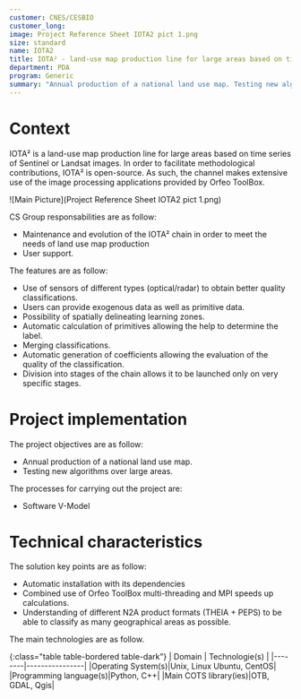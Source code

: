 ```yaml
---
customer: CNES/CESBIO
customer_long: 
image: Project Reference Sheet IOTA2 pict 1.png
size: standard
name: IOTA2
title: IOTA² - land-use map production line for large areas based on time series of Sentinel or Landsat images
department: PDA
program: Generic
summary: "Annual production of a national land use map. Testing new algorithms over large areas."
---
```


# Context

IOTA² is a land-use map production line for large areas based on time series of Sentinel or Landsat images. In order to facilitate methodological contributions, IOTA² is open-source. As such, the channel makes extensive use of the image processing applications provided by Orfeo ToolBox.

![Main Picture](Project Reference Sheet IOTA2 pict 1.png)

CS Group responsabilities are as follow:
* Maintenance and evolution of the IOTA² chain in order to meet the needs of land use map production
* User support.


The features are as follow:
* Use of sensors of different types (optical/radar) to obtain better quality classifications. 
* Users can provide exogenous data as well as primitive data.
* Possibility of spatially delineating learning zones.
* Automatic calculation of primitives allowing the help to determine the label.
* Merging classifications.
* Automatic generation of coefficients allowing the evaluation of the quality of the classification.
* Division into stages of the chain allows it to be launched only on very specific stages.

# Project implementation

The project objectives are as follow:
* Annual production of a national land use map.
* Testing new algorithms over large areas.

The processes for carrying out the project are:
* Software V-Model

# Technical characteristics

The solution key points are as follow:
* Automatic installation with its dependencies
* Combined use of Orfeo ToolBox multi-threading and MPI speeds up calculations.
* Understanding of different N2A product formats (THEIA + PEPS) to be able to classify as many geographical areas as possible.



The main technologies are as follow.

{:class="table table-bordered table-dark"}
| Domain | Technologie(s) |
|--------|----------------|
|Operating System(s)|Unix, Linux Ubuntu, CentOS|
|Programming language(s)|Python, C++|
|Main COTS library(ies)|OTB, GDAL, Qgis|
